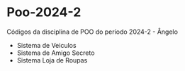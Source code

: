 # Poo-2024-2
Códigos da disciplina de POO do período 2024-2 - Ângelo

- Sistema de Veiculos
- Sistema de Amigo Secreto
- Sistema Loja de Roupas
